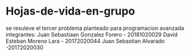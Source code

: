 # Hojas-de-vida-en-grupo
se resuleve el tercer problema planteado para programacion avanzada
integrantes: Juan Sebastiaan Gonzalez Forero - 20181020029 
David Esteban Moreno Lara - 20172020044 
Juan Sebastian Alvarado -20172020030
